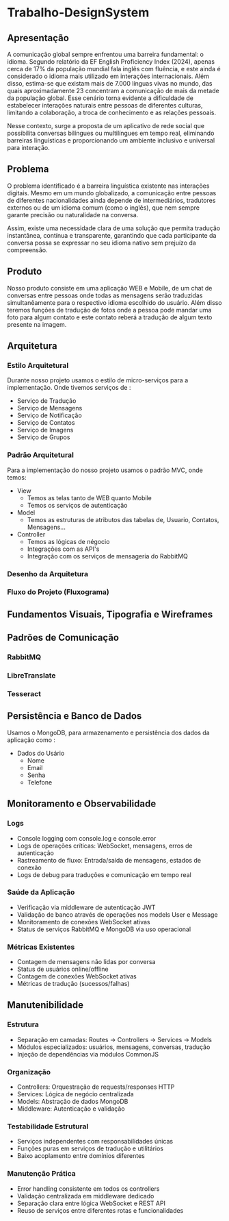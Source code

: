 # Trabalho-DesignSystem

## Apresentação

A comunicação global sempre enfrentou uma barreira fundamental: o idioma. Segundo relatório da EF English Proficiency Index (2024), apenas cerca de 17% da população mundial fala inglês com fluência, e este ainda é considerado o idioma mais utilizado em interações internacionais. Além disso, estima-se que existam mais de 7.000 línguas vivas no mundo, das quais aproximadamente 23 concentram a comunicação de mais da metade da população global. Esse cenário torna evidente a dificuldade de estabelecer interações naturais entre pessoas de diferentes culturas, limitando a colaboração, a troca de conhecimento e as relações pessoais.

Nesse contexto, surge a proposta de um aplicativo de rede social que possibilita conversas bilíngues ou multilíngues em tempo real, eliminando barreiras linguísticas e proporcionando um ambiente inclusivo e universal para interação.

## Problema

O problema identificado é a barreira linguística existente nas interações digitais. Mesmo em um mundo globalizado, a comunicação entre pessoas de diferentes nacionalidades ainda depende de intermediários, tradutores externos ou de um idioma comum (como o inglês), que nem sempre garante precisão ou naturalidade na conversa.

Assim, existe uma necessidade clara de uma solução que permita tradução instantânea, contínua e transparente, garantindo que cada participante da conversa possa se expressar no seu idioma nativo sem prejuízo da compreensão.

## Produto

Nosso produto consiste em uma aplicação WEB e Mobile, de um chat de conversas entre pessoas onde todas as mensagens serão traduzidas simultanêamente para o respectivo idioma escolhido do usuário. Além disso teremos funções de tradução de fotos onde a pessoa pode mandar uma foto para algum contato e este contato reberá a tradução de algum texto presente na imagem.

## Arquitetura 


### Estilo Arquitetural
Durante nosso projeto usamos o estilo de micro-serviços para a implementação. Onde tivemos serviços de :
  * Serviço de Tradução
  * Serviço de Mensagens
  * Serviço de Notificação
  * Serviço de Contatos
  * Serviço de Imagens
  * Serviço de Grupos

### Padrão Arquitetural
Para a implementação do nosso projeto usamos o padrão MVC, onde temos:
  * View
    * Temos as telas tanto de WEB quanto Mobile
    * Temos os serviços de autenticação
  * Model
    * Temos as estruturas de atributos das tabelas de, Usuario, Contatos, Mensagens...
  * Controller
    *  Temos as lógicas de négocio
    *  Integrações com as API's
    *  Integração com os serviços de mensageria do RabbitMQ

### Desenho da Arquitetura

### Fluxo do Projeto (Fluxograma)


## Fundamentos Visuais, Tipografia e Wireframes



## Padrões de Comunicação

### RabbitMQ

### LibreTranslate

### Tesseract

## Persistência e Banco de Dados
Usamos o MongoDB, para armazenamento e persistência dos dados da aplicação como : 
  * Dados do Usário
    * Nome
    * Email
    * Senha
    * Telefone
   
 ## Monitoramento e Observabilidade
 ### Logs
 * Console logging com console.log e console.error
 * Logs de operações críticas: WebSocket, mensagens, erros de autenticação
 * Rastreamento de fluxo: Entrada/saída de mensagens, estados de conexão
 * Logs de debug para traduções e comunicação em tempo real

 ### Saúde da Aplicação
 * Verificação via middleware de autenticação JWT
 * Validação de banco através de operações nos models User e Message
 * Monitoramento de conexões WebSocket ativas
 * Status de serviços RabbitMQ e MongoDB via uso operacional

 ### Métricas Existentes
 * Contagem de mensagens não lidas por conversa
 * Status de usuários online/offline
 * Contagem de conexões WebSocket ativas
 * Métricas de tradução (sucessos/falhas)

 ## Manutenibilidade
 ### Estrutura
 * Separação em camadas: Routes → Controllers → Services → Models
 * Módulos especializados: usuários, mensagens, conversas, tradução
 * Injeção de dependências via módulos CommonJS

### Organização
* Controllers: Orquestração de requests/responses HTTP
* Services: Lógica de negócio centralizada
* Models: Abstração de dados MongoDB
* Middleware: Autenticação e validação

### Testabilidade Estrutural
* Serviços independentes com responsabilidades únicas
* Funções puras em serviços de tradução e utilitários
* Baixo acoplamento entre domínios diferentes

### Manutenção Prática
* Error handling consistente em todos os controllers
* Validação centralizada em middleware dedicado
* Separação clara entre lógica WebSocket e REST API
* Reuso de serviços entre diferentes rotas e funcionalidades
